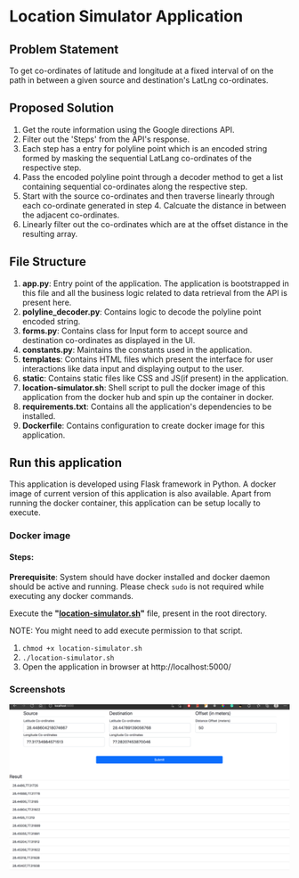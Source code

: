 # Location Simulator Application

## Problem Statement
To get co-ordinates of latitude and longitude at a fixed interval of on the path in between a given source and destination's
LatLng co-ordinates.


## Proposed Solution
1. Get the route information using the Google directions API.
2. Filter out the 'Steps' from the API's response.
3. Each step has a entry for polyline point which is an encoded string formed by masking the sequential LatLang
   co-ordinates of the respective step. 
4. Pass the encoded polyline point through a decoder method to get a list containing sequential co-ordinates along the
respective step.
5. Start with the source co-ordinates and then traverse linearly through each co-ordinate generated in step 4. Calcuate 
the distance in between the adjacent co-ordinates.
6. Linearly filter out the co-ordinates which are at the offset distance in the resulting array.    


## File Structure
1. **app.py**: Entry point of the application. The application is bootstrapped in this file and all the business logic
related to data retrieval from the API is present here.
2. **polyline_decoder.py**: Contains logic to decode the polyline point encoded string.
3. **forms.py**: Contains class for Input form to accept source and destination co-ordinates as displayed in the UI.
4. **constants.py**: Maintains the constants used in the application.
5. **templates**: Contains HTML files which present the interface for user interactions like data input and displaying
output to the user.
6. **static**: Contains static files like CSS and JS(if present) in the application.
7. **location-simulator.sh**: Shell script to pull the docker image of this application from the docker hub and spin up
the container in docker.
8. **requirements.txt**: Contains all the application's dependencies to be installed. 
9. **Dockerfile**: Contains configuration to create docker image for this application.


## Run this application
This application is developed using Flask framework in Python. A docker image of current version of this application is
also available. Apart from running the docker container, this application can be setup locally to execute.

### Docker image
#### Steps:
**Prerequisite**: System should have docker installed and docker daemon should be active and running. Please check `sudo`
is not required while executing any docker commands.

Execute the **"[location-simulator.sh](url)"** file, present in the root directory.

NOTE: You might need to add execute permission to that script.
1. `chmod +x location-simulator.sh`
2. `./location-simulator.sh`
3. Open the application in browser at http://localhost:5000/

### Screenshots
![img.png](img.png)
